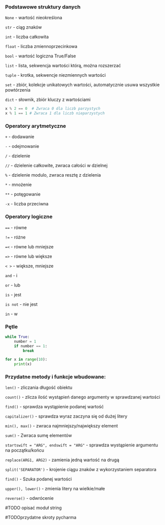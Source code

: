 ### Podstawowe struktury danych
`None` - wartość nieokreślona

`str` - ciąg znaków

`int` - liczba całkowita

`float` - liczba zmiennoprzecinkowa

`bool` - wartość logiczna True/False

`list` - lista, sekwencja wartości którą, można rozszerzać

`tuple` - krotka, sekwencje niezmiennych wartości

`set` - zbiór, kolekcje unikatowych wartości, automatycznie usuwa wszystkie powtórzenia

`dict` - słownik, zbiór kluczy z wartościami


```python
x % 2 == 0  # Zwraca 0 dla liczb parzystych
x % 1 == 1 # Zwraca 1 dla liczb nieparzystych
```


### Operatory arytmetyczne
`+` - dodawanie

`-` -   odejmowanie

`/` - dzielenie

`//` -  dzielenie całkowite, zwraca całości w dzielnej

`%` -  dzielenie modulo, zwraca resztę z dzielenia

`*` - mnożenie

`**` -  potęgowanie

`-x` -  liczba przeciwna


### Operatory logiczne
`==` - równe

`!=` - różne

`=<` - równe lub mniejsze

`=>` - równe lub większe

`< >` - większe, mniejsze

`and` - i

`or` - lub

`is` - jest

`is not` - nie jest

`in` - w


### Pętle
```python
while True:
    number = 1
    if number == 1:
        break
```

```python
for x in range(10):
    print(x)
```


### Przydatne metody i funkcje wbudowane:
`len()` - zliczania długość obiektu

`count()` - zlicza ilość wystąpień danego argumenty w sprawdzanej wartości

`find()` - sprawdza wystąpienie podanej wartość

`capitalizer()` - sprawdza wyraz zaczyna się od dużej litery

`min(), max()` - zwraca najmniejszy/największy element

`sum()` - Zwraca sumę elementów

`startswift = "ARG", endswift = "ARG"` - sprawdza wystąpienie argumentu na początku/końcu

`replace(ARG1, ARG2)` - zamienia jedną wartość na drugą

`split('SEPARATOR')` - krojenie ciągu znaków z wykorzystaniem separatora

`find()` - Szuka podanej wartości

`upper(), lower()` - zmienia litery na wielkie/małe

`reverse()` - odwrócenie

#TODO opisać moduł string

#TODOprzydatne skroty pycharma